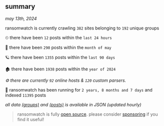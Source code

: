 
## summary
_may 13th, 2024_

ransomwatch is currently crawling `382` sites belonging to `192` unique groups

⏲ there have been `12` posts within the `last 24 hours`

🦈 there have been `290` posts within the `month of may`

🪐 there have been `1355` posts within the `last 90 days`

🏚 there have been `1938` posts within the `year of 2024`

_⚙️ there are currently `92` online hosts & `120` custom parsers._

🦕 ransomwatch has been running for `2 years, 8 months and 7 days` and indexed `11395` posts

_all data  [(groups)](http://ransomwhat.telemetry.ltd/groups) and [(posts)](http://ransomwhat.telemetry.ltd/posts) is available in JSON (updated hourly)_

> ransomwatch is fully [open source](https://github.com/joshhighet/ransomwatch#ransomwatch--). please consider [sponsoring](https://github.com/sponsors/joshhighet) if you find it useful!
